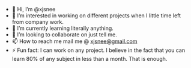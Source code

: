 - 👋 Hi, I’m @xjsnee
- 👀 I’m interested in working on different projects when I little time left from company work.
- 🌱 I’m currently learning literally anything.
- 💞️ I’m looking to collaborate on just tell me.
- 📫 How to reach me mail me @ xjsnee@gmail.com
- ⚡ Fun fact: I can work on any project. I believe in the fact that you can learn 80% of any subject in less than a month. That is enough.

<!---
xjsnee/xjsnee is a ✨ special ✨ repository because its `README.md` (this file) appears on your GitHub profile.
You can click the Preview link to take a look at your changes.
--->
